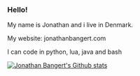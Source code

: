 ### Hello!
My name is Jonathan and i live in Denmark. 

My website: jonathanbangert.com

I can code in python, lua, java and bash

[![Jonathan Bangert's Github stats](https://github-readme-stats.vercel.app/api?username=Jonathan-hb)](https://github.com/Jonathan-hb)

<!--
**Jonathan-hb/Jonathan-hb** is a ✨ _special_ ✨ repository because its `README.md` (this file) appears on your GitHub profile.

Here are some ideas to get you started:

- 🔭 I’m currently working on ...
- 🌱 I’m currently learning ...
- 👯 I’m looking to collaborate on ...
- 🤔 I’m looking for help with ...
- 💬 Ask me about ...
- 📫 How to reach me: ...
- 😄 Pronouns: ...
- ⚡ Fun fact: ...
-->
